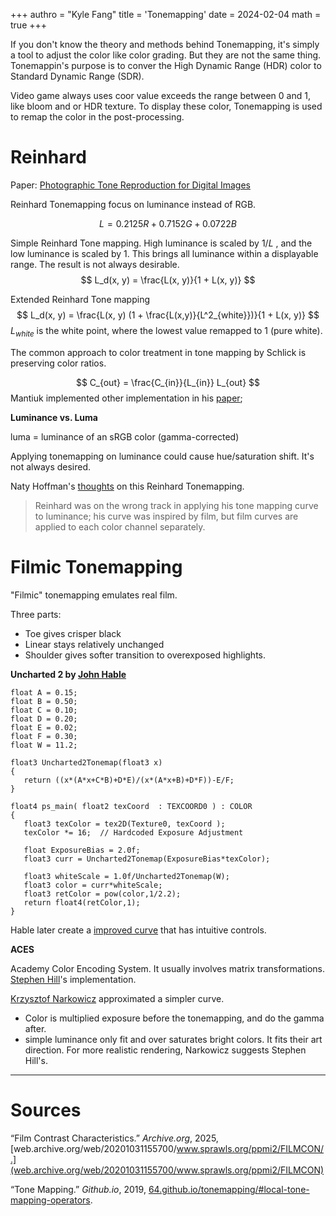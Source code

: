 +++
authro = "Kyle Fang"
title = 'Tonemapping'
date = 2024-02-04
math = true
+++

If you don't know the theory and methods behind Tonemapping, it's simply a tool to adjust the color like color grading. But they are not the same thing. Tonemappin's purpose is to conver the High Dynamic Range (HDR) color to Standard Dynamic Range (SDR). 

Video game always uses coor value exceeds the range between 0 and 1, like bloom and or HDR texture. To display these color, Tonemapping is used to remap the color in the post-processing.

# Reinhard
Paper: [Photographic Tone Reproduction for Digital Images](https://www-old.cs.utah.edu/docs/techreports/2002/pdf/UUCS-02-001.pdf)

Reinhard Tonemapping focus on luminance instead of RGB. 

$$
L = 0.2125R + 0.7152G + 0.0722B
$$

Simple Reinhard Tone mapping. High luminance is scaled by $1 / L$ , and the low luminance is scaled by 1. This brings all luminance within a displayable range. The result is not always desirable.
$$
L_d(x, y) = \frac{L(x, y)}{1 + L(x, y)}
$$


Extended Reinhard Tone mapping
$$
L_d(x, y) = \frac{L(x, y) (1 + \frac{L(x,y)}{L^2_{white}})}{1 + L(x, y)}
$$
$L_{white}$ is the white point, where the lowest value remapped to 1 (pure white).



The common approach to color treatment in tone mapping by Schlick is preserving color ratios.

$$
C_{out} = \frac{C_{in}}{L_{in}} L_{out}
$$
Mantiuk implemented other implementation in his [paper](https://www.cl.cam.ac.uk/%7Erkm38/pdfs/mantiuk09cctm.pdf);



**Luminance vs. Luma**

luma = luminance of an sRGB color (gamma-corrected)

Applying tonemapping on luminance could cause hue/saturation shift. It's not always desired. 

Naty Hoffman's [thoughts](https://imdoingitwrong.wordpress.com/2010/08/19/why-reinhard-desaturates-my-blacks-3/#comment-3) on this Reinhard Tonemapping.
> Reinhard was on the wrong track in applying his tone mapping curve to luminance; his curve was inspired by film, but film curves are applied to each color channel separately.


# Filmic Tonemapping

"Filmic" tonemapping emulates real film. 

Three parts: 
- Toe gives crisper black
- Linear stays relatively unchanged
- Shoulder gives softer transition to overexposed highlights.

**Uncharted 2 by [John Hable](http://filmicworlds.com/blog/filmic-tonemapping-operators/)**

``` hlsl
float A = 0.15;
float B = 0.50;
float C = 0.10;
float D = 0.20;
float E = 0.02;
float F = 0.30;
float W = 11.2;

float3 Uncharted2Tonemap(float3 x)
{
   return ((x*(A*x+C*B)+D*E)/(x*(A*x+B)+D*F))-E/F;
}

float4 ps_main( float2 texCoord  : TEXCOORD0 ) : COLOR
{
   float3 texColor = tex2D(Texture0, texCoord );
   texColor *= 16;  // Hardcoded Exposure Adjustment

   float ExposureBias = 2.0f;
   float3 curr = Uncharted2Tonemap(ExposureBias*texColor);

   float3 whiteScale = 1.0f/Uncharted2Tonemap(W);
   float3 color = curr*whiteScale;
   float3 retColor = pow(color,1/2.2);
   return float4(retColor,1);
}
```


Hable later create a [improved curve](http://filmicworlds.com/blog/filmic-tonemapping-with-piecewise-power-curves/) that has intuitive controls.


**ACES**

Academy Color Encoding System. It usually involves matrix transformations.
[Stephen Hill](https://github.com/TheRealMJP/BakingLab/blob/master/BakingLab/ACES.hlsl)'s implementation.

[Krzysztof Narkowicz](https://knarkowicz.wordpress.com/2016/01/06/aces-filmic-tone-mapping-curve/) approximated a simpler curve. 
- Color is multiplied exposure before the tonemapping, and do the gamma after.
- simple luminance only fit and over saturates bright colors. It fits their art direction. For more realistic rendering, Narkowicz suggests Stephen Hill's.

***


# Sources

“Film Contrast Characteristics.” _Archive.org_, 2025, [web.archive.org/web/20201031155700/www.sprawls.org/ppmi2/FILMCON/.](web.archive.org/web/20201031155700/www.sprawls.org/ppmi2/FILMCON)

“Tone Mapping.” _Github.io_, 2019, [64.github.io/tonemapping/#local-tone-mapping-operators](64.github.io/tonemapping/#local-tone-mapping-operators).


